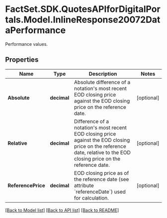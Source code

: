# FactSet.SDK.QuotesAPIforDigitalPortals.Model.InlineResponse20072DataPerformance
Performance values.

## Properties

Name | Type | Description | Notes
------------ | ------------- | ------------- | -------------
**Absolute** | **decimal** | Absolute difference of a notation&#39;s most recent EOD closing price against the EOD closing price on the reference date. | [optional] 
**Relative** | **decimal** | Difference of a notation&#39;s most recent EOD closing price against the EOD closing price on the reference date, relative to the EOD closing price on the reference date. | [optional] 
**ReferencePrice** | **decimal** | EOD closing price as of the reference date (see attribute &#x60;referenceDate&#x60;) used for calculation. | [optional] 

[[Back to Model list]](../README.md#documentation-for-models) [[Back to API list]](../README.md#documentation-for-api-endpoints) [[Back to README]](../README.md)

